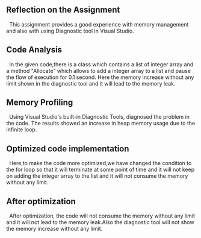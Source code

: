 ﻿## Reflection on the Assignment
&nbsp;&nbsp;This assignment provides a good experience with memory management and also with using Diagnostic tool in Visual Studio.
## Code Analysis
&nbsp;&nbsp;In the given code,there is a class which contains a list of integer array and a method "Allocate" which allows to add a integer array to a list and pause the flow of execution for 0.1 second. Here the memory increase without any limit shown in the  diagnostic  tool and it will lead to the memory leak.
## Memory Profiling
&nbsp;&nbsp;Using Visual Studio's built-in Diagnostic Tools, diagnosed the problem in the code. The results showed an increase in heap memory usage due to the infinite loop.
## Optimized code implementation
&nbsp;&nbsp;Here,to make the code more optimized,we have changed the condition to the for loop so that it will terminate at some point of time and it will not keep on adding the integer array to the list and it will not consume the memory without any limit.
## After optimization
&nbsp;&nbsp;After optimization, the code will not consume the memory without any limit and it will not lead to the memory leak.Also the diagnostic tool will not show the memory increase without any limit.